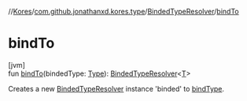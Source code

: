 //[Kores](../../../index.md)/[com.github.jonathanxd.kores.type](../index.md)/[BindedTypeResolver](index.md)/[bindTo](bind-to.md)

# bindTo

[jvm]\
fun [bindTo](bind-to.md)(bindedType: [Type](https://docs.oracle.com/javase/8/docs/api/java/lang/reflect/Type.html)): [BindedTypeResolver](index.md)<[T](index.md)>

Creates a new [BindedTypeResolver](index.md) instance 'binded' to [bindType](bind-type.md).
